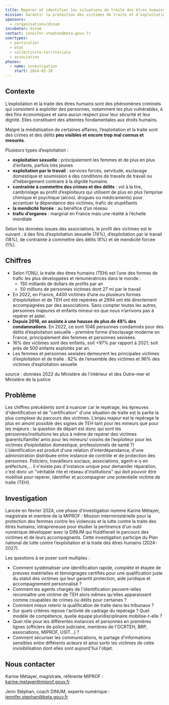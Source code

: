 ```yaml
---
title: Repérer et identifier les situations de traite des êtres humains
mission: Garantir la protection des victimes de traite et d’exploitation par leur repérage, leur identification, et leur accompagnement, via notamment la coordination des acteurs et le partage d’informations liées à leur identité et leur situation socio-économique et judiciaire
sponsors:
  - /organisations/dinum
incubator: dinum
contact: jennifer.stephan@beta.gouv.fr
usertypes:
  - particulier
  - etat
  - collectivite-territoriale
  - association
phases:
  - name: investigation
    start: 2024-02-10
---
```


## Contexte

L’exploitation et la traite des êtres humains sont des phénomènes criminels qui consistent à exploiter des personnes, notamment les plus vulnérables, à des fins économiques et sans aucun respect pour leur sécurité et leur dignité. Elles constituent des atteintes fondamentales aux droits humains. 

Malgré la médiatisation de certaines affaires, l’exploitation et la traite sont des crimes et des délits **peu visibles et encore trop mal connus et mesurés**.

Plusieurs types d’exploitation : 

- **exploitation sexuelle** : principalement les femmes et de plus en plus d’enfants, parfois très jeunes
- **exploitation par le travail** : services forcés, servitude, esclavage domestique et soumission à des conditions de travails de travail ou d’hébergement contraire à la dignité humaine.
- **contrainte à commettre des crimes et des délits** : vol à la tire, cambriolage au profit d’exploiteurs qui utilisent de plus en plus l’emprise chimique et psychique (alcool, drogues ou médicaments) pour accentuer la dépendance des victimes, trafic de stupéfiants
- **la mendicité forcée** : au bénéfice d’un réseau
- **trafic d’organes** : marginal en France mais une réalité à l’échelle mondiale

Selon les données issues des associations, le profil des victimes est le suivant : à des fins d’exploitation sexuelle (74%), d’exploitation par le travail (18%), de contrainte à commettre des délits (6%) et de mendicité forcée (1%).

## Chiffres

- Selon l’ONU, la traite des êtres humains (TEH) est l’une des formes de trafic les plus développées et rémunératrices dans le monde :
    - 150 milliards de dollars de profits par an
    - 50 millions de personnes victimes dont 27 mi par le travail
- En 2022, en France, 4400 victimes d’une ou plusieurs formes d’exploitation et de TEH ont été repérées et 2994 ont été directement accompagnées par des associations. Sans compter toutes les autres, personnes majeures et enfants mineur-es que nous n’arrivons pas à repérer et aider.
- **Depuis 2016, on assiste à une hausse de plus de 48% des condamnations**. En 2022, ce sont 1046 personnes condamnés pour des délits d’exploitation sexuelle - première forme d’esclavage moderne en France, principalement des femmes et personnes sexisées.
- 16% des victimes sont des enfants, soit +97% par rapport à 2021; soit près de 500 enfants exploités par an.
- Les femmes et personnes sexisées demeurent les principales victimes d’exploitation et de traite : 82% de l’ensemble des victimes et 96% des victimes d’exploitation sexuelle

source : données 2022 du Ministère de l'intérieur et des Outre-mer et Ministère de la justice

## Problème

Les chiffres précédents sont à nuancer car le repérage, les épreuves d'identification et de "certification" d'une situation de traite est le partie la plus complexe du parcours des victimes. 
L’enjeu majeur est le repérage le plus en amont possible des signes de TEH tant pour les mineurs que pour les majeurs : la question de départ est donc qui sont les personnes/institutions les plus à même de repérer des victimes (parents/famille/ amis pour les mineurs/ voisins de l’exploiteur pour les victimes d’exploitation domestique, professionnels de santé ?)
L'identification est produit d'une relation d'interdépendance, d'une administration distribuée entre instance de contrôle et de protection des personnes. 
Policiers, travailleurs sociaux, associations, agent-e-s en préfecture,... il n'existe pas d'instance unique pour demander réparation, c'est donc un "véritable rite et réseau d'institutions" qui doit pouvoir être mobilisé pour repérer, identifier et accompagner une potentielle victime de traite (TEH).


## Investigation

Lancée en février 2024, une phase d'investigation nomme Karine Métayer, magistrate et membre de la MIPROF : Mission interministérielle pour la protection des femmes contre les violences et la lutte contre la traite des êtres humains; intrapreneuse pour étudier la pertinence d'un outil numérique développer avec la DINUM qui fluidifierait le parcours des victimes et de leurs accompagnants. 
Cette investigation participe du Plan national de lutte contre l’exploitation et la traite des êtres humains (2024-2027).

Les questions à se poser sont multiples : 
- Comment systématiser une identification rapide, complète et étayée de preuves matérielles et témoignages certifiés pour une qualification juste du statut des victimes qui leur garantit protection, aide juridique et accompagnement personnalisé ?
- Comment les agents chargés de l'identification peuvent-ielles reconnaître une victime de TEH alors mêmes qu'elles apparaissent comme coupables de crimes ou délits pour certaines ?
- Comment mieux retenir la qualification de traite dans les tribunaux ? 
- Sur quels critères repose l'activité de cadrage du repérage ? Quel modèle de compétence, quelle équipe pluridisciplinaire mobilise-t-elle ?
- Quel rôle pour les différentes instances et personnes en premières lignes (officiers de police judiciaire, membres de l'OCRTEH, BRP, associations, MIPROF, USIT...) ?
- Comment sécuriser les communications, le partage d'informations sensibles entre différents acteurs et ainsi sortir les victimes de cette invisibilisation dont elles sont aujourd'hui l'objet.

## Nous contacter

Karine Métayer, magistrate, référente MIPROF : karine.metayer@miprof.gouv.fr

Jenn Stéphan, coach DINUM, experte numérique : jennifer.stephan@beta.gouv.fr



